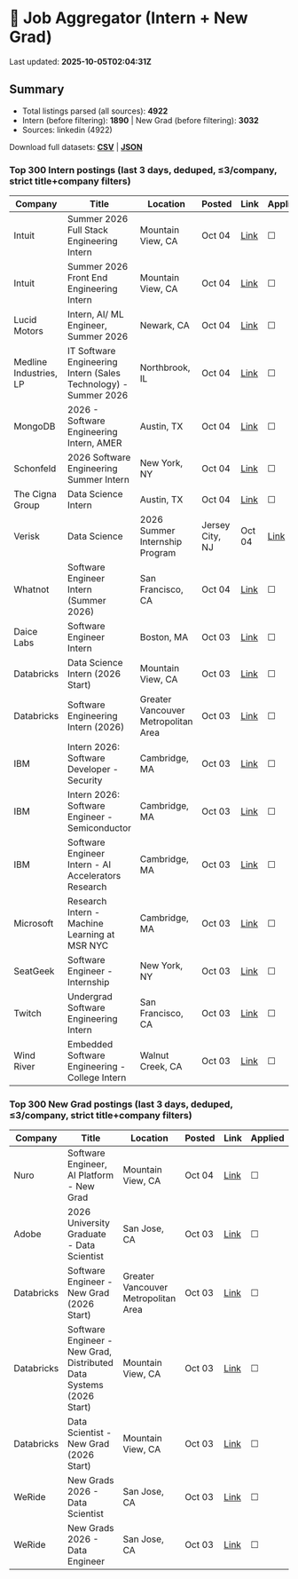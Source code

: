 # 🔎 Job Aggregator (Intern + New Grad)

Last updated: **2025-10-05T02:04:31Z**

## Summary
- Total listings parsed (all sources): **4922**
- Intern (before filtering): **1890** | New Grad (before filtering): **3032**
- Sources: linkedin (4922)

Download full datasets: **[CSV](data/jobs.csv)** | **[JSON](data/jobs.json)**

### Top 300 Intern postings (last 3 days, deduped, ≤3/company, strict title+company filters)
| Company | Title | Location | Posted | Link | Applied |
|---|---|---|---|---|---|
| Intuit | Summer 2026 Full Stack Engineering Intern | Mountain View, CA | Oct 04 | [Link](https://www.linkedin.com/jobs/view/summer-2026-full-stack-engineering-intern-at-intuit-4300169692?position=9&pageNum=2&refId=coez1L2oSNU1HazmO4B2SQ%3D%3D&trackingId=CbvVP1Y9opg6ykIb1H5Y%2FQ%3D%3D) | ☐ |
| Intuit | Summer 2026 Front End Engineering Intern | Mountain View, CA | Oct 04 | [Link](https://www.linkedin.com/jobs/view/summer-2026-front-end-engineering-intern-at-intuit-4300169690?position=10&pageNum=2&refId=coez1L2oSNU1HazmO4B2SQ%3D%3D&trackingId=ivWxz4sFsLhY6iZD3o%2FRhA%3D%3D) | ☐ |
| Lucid Motors | Intern, AI/ ML Engineer, Summer 2026 | Newark, CA | Oct 04 | [Link](https://www.linkedin.com/jobs/view/intern-ai-ml-engineer-summer-2026-at-lucid-motors-4308896067?position=6&pageNum=0&refId=uZqBuhIXga7goyFuNjWzDQ%3D%3D&trackingId=woohyOh0w5YUqkEIU3usSQ%3D%3D) | ☐ |
| Medline Industries, LP | IT Software Engineering Intern (Sales Technology) - Summer 2026 | Northbrook, IL | Oct 04 | [Link](https://www.linkedin.com/jobs/view/it-software-engineering-intern-sales-technology-summer-2026-at-medline-industries-lp-4298016409?position=10&pageNum=2&refId=xZXmFjA2WQWnT1TgVu%2FEkg%3D%3D&trackingId=zRwdllKCYiQgmmHHiBsYgA%3D%3D) | ☐ |
| MongoDB | 2026 - Software Engineering Intern, AMER | Austin, TX | Oct 04 | [Link](https://www.linkedin.com/jobs/view/2026-software-engineering-intern-amer-at-mongodb-4300045431?position=5&pageNum=2&refId=OeIMck9%2BEP6ZALx%2Fo3OCgw%3D%3D&trackingId=QjPruPKcGc7%2BMA%2BxEJP%2Fvg%3D%3D) | ☐ |
| Schonfeld | 2026 Software Engineering Summer Intern | New York, NY | Oct 04 | [Link](https://www.linkedin.com/jobs/view/2026-software-engineering-summer-intern-at-schonfeld-4300055333?position=7&pageNum=2&refId=FUjV8rkilYtBxvKPTJhGvw%3D%3D&trackingId=MfhNE5zXrOjTVb2ZQXKkkg%3D%3D) | ☐ |
| The Cigna Group | Data Science Intern | Austin, TX | Oct 04 | [Link](https://www.linkedin.com/jobs/view/data-science-intern-at-the-cigna-group-4308316109?position=6&pageNum=0&refId=nQolLhHAwQkdHw3lul4V9Q%3D%3D&trackingId=sWBBHJVJk7m%2FKrI1EDKbHg%3D%3D) | ☐ |
| Verisk | Data Science | 2026 Summer Internship Program | Jersey City, NJ | Oct 04 | [Link](https://www.linkedin.com/jobs/view/data-science-2026-summer-internship-program-at-verisk-4300068866?position=6&pageNum=5&refId=SlSIkSz5fssZyjblyJAh1Q%3D%3D&trackingId=J91VQ8KiUaX5y4xNe4cY0Q%3D%3D) | ☐ |
| Whatnot | Software Engineer Intern (Summer 2026) | San Francisco, CA | Oct 04 | [Link](https://www.linkedin.com/jobs/view/software-engineer-intern-summer-2026-at-whatnot-4308871542?position=9&pageNum=5&refId=QrlH%2Ba6t%2FcE8C7f2EJ3%2BTA%3D%3D&trackingId=tXZIUn28IS4V%2FVd3uZxS7Q%3D%3D) | ☐ |
| Daice Labs | Software Engineer Intern | Boston, MA | Oct 03 | [Link](https://www.linkedin.com/jobs/view/software-engineer-intern-at-daice-labs-4310440985?position=2&pageNum=0&refId=DYW0g8Ftwa2%2FpLlFOnVTcg%3D%3D&trackingId=Y7RFYZTHGvG2Gb26%2BXmmuw%3D%3D) | ☐ |
| Databricks | Data Science Intern (2026 Start) | Mountain View, CA | Oct 03 | [Link](https://www.linkedin.com/jobs/view/data-science-intern-2026-start-at-databricks-4297744039?position=8&pageNum=5&refId=p%2FQC3vmrmlBnYM2TtmZrXw%3D%3D&trackingId=gP%2BsTjBITvJQmFszneTi4Q%3D%3D) | ☐ |
| Databricks | Software Engineering Intern (2026) | Greater Vancouver Metropolitan Area | Oct 03 | [Link](https://ca.linkedin.com/jobs/view/software-engineering-intern-2026-at-databricks-4297734980?position=1&pageNum=7&refId=9CTr2qMuPkTcnJsib6wgFQ%3D%3D&trackingId=1cAb4E5e0E94FNlqQJOLTg%3D%3D) | ☐ |
| IBM | Intern 2026: Software Developer - Security | Cambridge, MA | Oct 03 | [Link](https://www.linkedin.com/jobs/view/intern-2026-software-developer-security-at-ibm-4307575229?position=6&pageNum=5&refId=CWdjpYt8dLAB2dagcDy%2BSg%3D%3D&trackingId=HGbNObgiTIhUYgc3plCRfA%3D%3D) | ☐ |
| IBM | Intern 2026: Software Engineer - Semiconductor | Cambridge, MA | Oct 03 | [Link](https://www.linkedin.com/jobs/view/intern-2026-software-engineer-semiconductor-at-ibm-4307575227?position=1&pageNum=5&refId=sLffX2N3kmDz6hp3um3v5Q%3D%3D&trackingId=%2FoQic5HjsPga1TsWtUWp0g%3D%3D) | ☐ |
| IBM | Software Engineer Intern - AI Accelerators Research | Cambridge, MA | Oct 03 | [Link](https://www.linkedin.com/jobs/view/software-engineer-intern-ai-accelerators-research-at-ibm-4307589020?position=4&pageNum=2&refId=CpfvoJd4NUu0bLVnocv7Tg%3D%3D&trackingId=iwP7kFPiKYJAumCWyQJm%2Bw%3D%3D) | ☐ |
| Microsoft | Research Intern - Machine Learning at MSR NYC | Cambridge, MA | Oct 03 | [Link](https://www.linkedin.com/jobs/view/research-intern-machine-learning-at-msr-nyc-at-microsoft-4309689706?position=9&pageNum=0&refId=8rBQWe6POBEbg%2BAg6lIhuQ%3D%3D&trackingId=GtO0wKaijZHzn%2BAwRTDITw%3D%3D) | ☐ |
| SeatGeek | Software Engineer - Internship | New York, NY | Oct 03 | [Link](https://www.linkedin.com/jobs/view/software-engineer-internship-at-seatgeek-4307571879?position=9&pageNum=0&refId=t7Wh1CI5qFctMfW0Qx4pRA%3D%3D&trackingId=lYJKW5AZtlCk0DFbpyFDBA%3D%3D) | ☐ |
| Twitch | Undergrad Software Engineering Intern | San Francisco, CA | Oct 03 | [Link](https://www.linkedin.com/jobs/view/undergrad-software-engineering-intern-at-twitch-4309853502?position=1&pageNum=5&refId=qcWyRQUyEVPIirGeq1hk%2Fw%3D%3D&trackingId=oSBwZzvWhajDwQY1xmSjaQ%3D%3D) | ☐ |
| Wind River | Embedded Software Engineering - College Intern | Walnut Creek, CA | Oct 03 | [Link](https://www.linkedin.com/jobs/view/embedded-software-engineering-college-intern-at-wind-river-4297362930?position=5&pageNum=7&refId=bLPDwGbdHKxc6NKbfIa%2FEQ%3D%3D&trackingId=XW8fNcpKaI7I4b4FAh0s4Q%3D%3D) | ☐ |

### Top 300 New Grad postings (last 3 days, deduped, ≤3/company, strict title+company filters)
| Company | Title | Location | Posted | Link | Applied |
|---|---|---|---|---|---|
| Nuro | Software Engineer, AI Platform - New Grad | Mountain View, CA | Oct 04 | [Link](https://www.linkedin.com/jobs/view/software-engineer-ai-platform-new-grad-at-nuro-4191146990?position=6&pageNum=0&refId=olmUl54ybz9K19MNncQpxA%3D%3D&trackingId=fKAYdvfUjnLF2WbgbFYpGA%3D%3D) | ☐ |
| Adobe | 2026 University Graduate - Data Scientist | San Jose, CA | Oct 03 | [Link](https://www.linkedin.com/jobs/view/2026-university-graduate-data-scientist-at-adobe-4299077644?position=4&pageNum=5&refId=27f%2B2I3W5xANiPp%2Br55rtQ%3D%3D&trackingId=PwnRqD2sm233%2F3o%2BaohG0A%3D%3D) | ☐ |
| Databricks | Software Engineer - New Grad (2026 Start) | Greater Vancouver Metropolitan Area | Oct 03 | [Link](https://ca.linkedin.com/jobs/view/software-engineer-new-grad-2026-start-at-databricks-4297756012?position=9&pageNum=5&refId=3g2Bll8%2B6XejOzujfvOmpw%3D%3D&trackingId=VnablT7Fst8reeBXUnpUEQ%3D%3D) | ☐ |
| Databricks | Software Engineer - New Grad, Distributed Data Systems (2026 Start) | Mountain View, CA | Oct 03 | [Link](https://www.linkedin.com/jobs/view/software-engineer-new-grad-distributed-data-systems-2026-start-at-databricks-4297753013?position=6&pageNum=5&refId=RXi2cIP1146y8G9vzHMJKA%3D%3D&trackingId=u6PEV3tUb%2Fu2ntv3gg3kEg%3D%3D) | ☐ |
| Databricks | Data Scientist - New Grad (2026 Start) | Mountain View, CA | Oct 03 | [Link](https://www.linkedin.com/jobs/view/data-scientist-new-grad-2026-start-at-databricks-4297746037?position=10&pageNum=0&refId=dXXIDQGuopBhqaCdRKzXKg%3D%3D&trackingId=w%2FvQiXMUzCVLt2tZsL0DFg%3D%3D) | ☐ |
| WeRide | New Grads 2026 - Data Scientist | San Jose, CA | Oct 03 | [Link](https://www.linkedin.com/jobs/view/new-grads-2026-data-scientist-at-weride-4309860625?position=7&pageNum=2&refId=Ng%2FxVQfC4tIe2F5%2FPzIHzA%3D%3D&trackingId=AgUxSisf%2FnYgyUrLWpt2nw%3D%3D) | ☐ |
| WeRide | New Grads 2026 - Data Engineer | San Jose, CA | Oct 03 | [Link](https://www.linkedin.com/jobs/view/new-grads-2026-data-engineer-at-weride-4309853829?position=8&pageNum=5&refId=QZ2pVRmQFGgRs%2F1eGAue3w%3D%3D&trackingId=KSgf2hWy1LchgRyqDInAtg%3D%3D) | ☐ |
